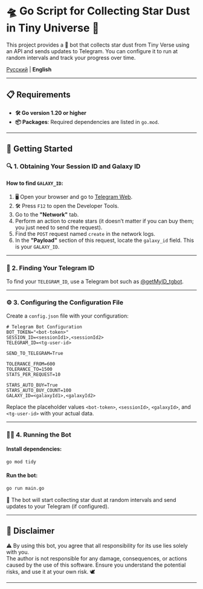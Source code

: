 # 🛸 Go Script for Collecting Star Dust in Tiny Universe 🌌

This project provides a 🚀 bot that collects star dust from Tiny Verse using an API and sends updates to Telegram. You can configure it to run at random intervals and track your progress over time.

[Русский](README_RU.md) | **English**

---

## 📋 Requirements

- **🛠️ Go version 1.20 or higher**
- **📦 Packages**: Required dependencies are listed in `go.mod`.

---

## 🚀 Getting Started

### 🔍 1. Obtaining Your Session ID and Galaxy ID

#### How to find `GALAXY_ID`:
1. 🖥️ Open your browser and go to [Telegram Web](https://web.telegram.org).
2. 🛠️ Press `F12` to open the Developer Tools.
3. Go to the **"Network"** tab.
4. Perform an action to create stars (it doesn’t matter if you can buy them; you just need to send the request).
5. Find the `POST` request named `create` in the network logs.
6. In the **"Payload"** section of this request, locate the `galaxy_id` field. This is your `GALAXY_ID`.

---

### 🔎 2. Finding Your Telegram ID

To find your `TELEGRAM_ID`, use a Telegram bot such as [@getMyID_tgbot](https://t.me/getMyID_tgbot).

---

### ⚙️ 3. Configuring the Configuration File

Create a `config.json` file with your configuration:

```dotenv
# Telegram Bot Configuration
BOT_TOKEN="<bot-token>"
SESSION_ID=<sessionId1>,<sessionId2>
TELEGRAM_ID=<tg-user-id>

SEND_TO_TELEGRAM=True

TOLERANCE_FROM=600
TOLERANCE_TO=1500
STATS_PER_REQUEST=10

STARS_AUTO_BUY=True
STARS_AUTO_BUY_COUNT=100
GALAXY_ID=<galaxyId1>,<galaxyId2>
```

Replace the placeholder values `<bot-token>`, `<sessionId>`, `<galaxyId>`, and `<tg-user-id>` with your actual data.

---

### 🏃‍♂️ 4. Running the Bot

#### Install dependencies:
```bash
go mod tidy
```

#### Run the bot:
```bash
go run main.go
```

🎉 The bot will start collecting star dust at random intervals and send updates to your Telegram (if configured).

---

## 🛑 Disclaimer

⚠️ By using this bot, you agree that all responsibility for its use lies solely with you.  
The author is not responsible for any damage, consequences, or actions caused by the use of this software. Ensure you understand the potential risks, and use it at your own risk. 🕊️

---